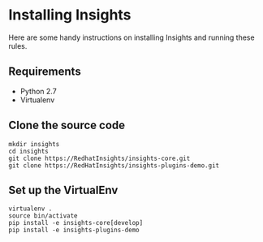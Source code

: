 Installing Insights
===================

Here are some handy instructions on installing Insights and running these
rules.

Requirements
------------

* Python 2.7
* Virtualenv

Clone the source code
---------------------

```
mkdir insights
cd insights
git clone https://RedhatInsights/insights-core.git
git clone https://RedHatInsights/insights-plugins-demo.git
```
Set up the VirtualEnv
---------------------

```
virtualenv .
source bin/activate
pip install -e insights-core[develop]
pip install -e insights-plugins-demo
```

